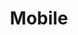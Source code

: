 ---
layout: redirect.njk
permalink: false
hideInSitemap: true
tags: level2
key: mobile_de
title: Mobile
alternativetitle: Design System Mobile
redirect: /de/design-system/mobile/overview/
parent: designsystem_de
order: 3
---